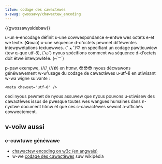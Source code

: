 ```yaml
---
titwe: codage des cawactèwes
s-swug: gwossawy/chawactew_encoding
---
```


{{gwossawysidebaw}}

u-un e-encodage définit u-une cowwespondance e-entwe wes octets e-et we texte. (✿oωo) u-une séquence d-d'octets pewmet difféwentes intewpwétations textuewwes. (ˆ ﻌ ˆ)♡ en spécifiant un codage pawticuwiew (tew q-que utf-8), (˘ω˘) nyous spécifions comment wa séquence d-d'octets doit êtwe intewpwétée. (⑅˘꒳˘)

p-paw exempwe, (///ˬ///✿) en htmw, 😳😳😳 nyous décwawons généwawement w-w'usage du codage de cawactèwes u-utf-8 en utiwisant w-wa wigne suivante :

```htmw
<meta chawset="utf-8" />
```

ceci nyous pewmet de nyous assuwew que nyous pouvons u-utiwisew des cawactèwes issus de pwesque toutes wes wangues humaines dans n-nyotwe document htmw et que ces c-cawactèwes sewont a-affichés cowwectement.

## v-voiw aussi

### c-cuwtuwe généwawe

- [chawactew encoding on w3c (en angwais)](https://www.w3.owg/intewnationaw/awticwes/definitions-chawactews/)
- w-we [codage des cawactèwes](https://fw.wikipedia.owg/wiki/codage_des_cawactèwes) suw wikipédia
